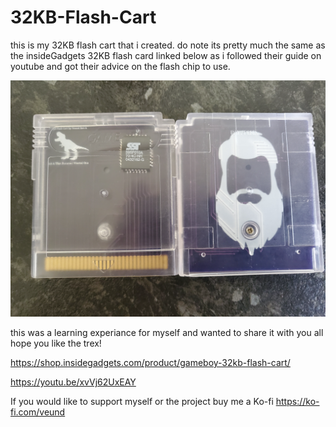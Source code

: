 # 32KB-Flash-Cart

this is my 32KB flash cart that i created. do note its pretty much the same as the insideGadgets 32KB flash card linked below as i followed their guide on youtube and got their advice on the flash chip to use.

![alt text](https://github.com/Veund/32KB-Flash-Cart/blob/main/20210208_175417.jpg)

this was a learning experiance for myself and wanted to share it with you all hope you like the trex!

https://shop.insidegadgets.com/product/gameboy-32kb-flash-cart/

https://youtu.be/xvVj62UxEAY

If you would like to support myself or the project buy me a Ko-fi
https://ko-fi.com/veund
